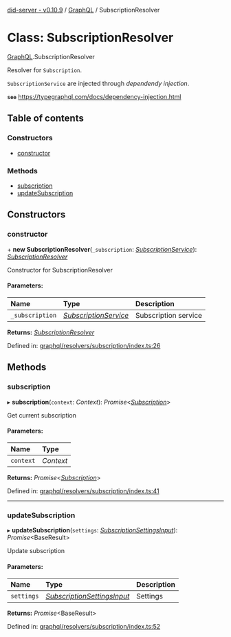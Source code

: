 [did-server - v0.10.9](../README.md) / [GraphQL](../modules/graphql.md) / SubscriptionResolver

# Class: SubscriptionResolver

[GraphQL](../modules/graphql.md).SubscriptionResolver

Resolver for `Subscription`.

`SubscriptionService` are injected through
_dependendy injection_.

**`see`** https://typegraphql.com/docs/dependency-injection.html

## Table of contents

### Constructors

- [constructor](graphql.subscriptionresolver.md#constructor)

### Methods

- [subscription](graphql.subscriptionresolver.md#subscription)
- [updateSubscription](graphql.subscriptionresolver.md#updatesubscription)

## Constructors

### constructor

\+ **new SubscriptionResolver**(`_subscription`: [*SubscriptionService*](services.subscriptionservice.md)): [*SubscriptionResolver*](graphql.subscriptionresolver.md)

Constructor for SubscriptionResolver

#### Parameters:

Name | Type | Description |
:------ | :------ | :------ |
`_subscription` | [*SubscriptionService*](services.subscriptionservice.md) | Subscription service    |

**Returns:** [*SubscriptionResolver*](graphql.subscriptionresolver.md)

Defined in: [graphql/resolvers/subscription/index.ts:26](https://github.com/Puzzlepart/did/blob/dev/server/graphql/resolvers/subscription/index.ts#L26)

## Methods

### subscription

▸ **subscription**(`context`: *Context*): *Promise*<[*Subscription*](graphql.subscription.md)\>

Get current subscription

#### Parameters:

Name | Type |
:------ | :------ |
`context` | *Context* |

**Returns:** *Promise*<[*Subscription*](graphql.subscription.md)\>

Defined in: [graphql/resolvers/subscription/index.ts:41](https://github.com/Puzzlepart/did/blob/dev/server/graphql/resolvers/subscription/index.ts#L41)

___

### updateSubscription

▸ **updateSubscription**(`settings`: [*SubscriptionSettingsInput*](graphql.subscriptionsettingsinput.md)): *Promise*<BaseResult\>

Update subscription

#### Parameters:

Name | Type | Description |
:------ | :------ | :------ |
`settings` | [*SubscriptionSettingsInput*](graphql.subscriptionsettingsinput.md) | Settings    |

**Returns:** *Promise*<BaseResult\>

Defined in: [graphql/resolvers/subscription/index.ts:52](https://github.com/Puzzlepart/did/blob/dev/server/graphql/resolvers/subscription/index.ts#L52)
